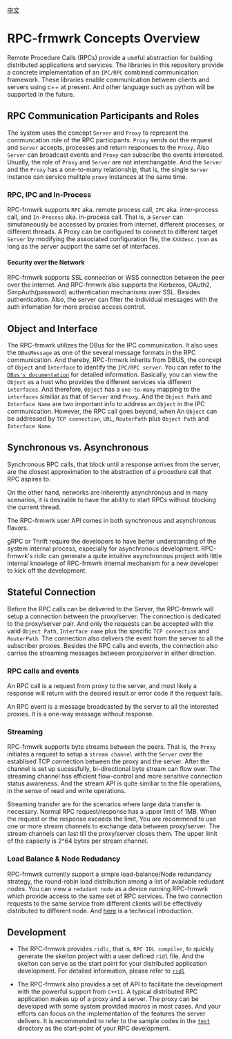 [中文](./Concept_cn.md)

# RPC-frmwrk Concepts Overview

Remote Procedure Calls (RPCs) provide a useful abstraction for building
distributed applications and services. The libraries in this repository
provide a concrete implementation of an `IPC/RPC` combined communication 
framework. These libraries enable communication between clients and servers
using c++ at present. And other language such as python will be supported
in the future.


## RPC Communication Participants and Roles


The system uses the concept `Server` and `Proxy` to represent the
communcation role of the RPC participants. `Proxy` sends out the request
and `Server` accepts, processes and return responses to the `Proxy`. Also
`Server` can broadcast events and `Proxy` can subscribe the events
interested. Usually, the role of `Proxy` and `Server` are not
interchangable. And the `Server` and the `Proxy` has a one-to-many
relationship, that is, the single `Server` instance can service mulitple
`proxy` instances at the same time.


### RPC, IPC and In-Process

RPC-frmwrk supports `RPC` aka. remote process call, `IPC` aka.
inter-process call, and `In-Process` aka. in-process call. That is, a
`Server` can simutaneously be accessed by proxies from internet,
different processes, or different threads. A Proxy can be configured to
connect to different target `Server` by modifying the associated
configuration file, the `XXXdesc.json` as long as the server support the
same set of interfaces.

#### Security over the Network

RPC-frmwrk supports SSL connection or WSS connection between the peer over
the internet. And RPC-frmwrk also supports the Kerberos, OAuth2, SimpAuth(password)
authentication mechanisms over SSL. Besides authentication. Also, the server can
filter the individual messages with the auth infomation for more precise
access control.

## Object and Interface

The RPC-frmwrk utilizes the DBus for the IPC communication. It also uses
the `DBusMessage` as one of the several message formats in the RPC
communication. And thereby, RPC-frmwrk inherits from DBUS, the concept of
`Object` and `Interface` to identify the `IPC/RPC server`.  You can refer
to the [`DBus's
documentation`](https://dbus.freedesktop.org/doc/dbus-specification.html#message-protocol-names-bus)
for detailed information.  Basically, you can view the `Object` as a host
who provides the different services via different `interfaces`. And
therefore, `Object` has a `one-to-many` mapping to the `interfaces`
similiar as that of `Server` and `Proxy`. And the `Object Path` and
`Interface Name` are two important info to address an `Object` in the IPC
communication.  However, the RPC call goes beyond, when An `Object` can be
addressed by `TCP connection`, `URL`, `RouterPath` plus `Object Path` and
`Interface Name`.


## Synchronous vs. Asynchronous
Synchronous RPC calls, that block until a response arrives from the server,
are the closest approximation to the abstraction of a procedure call that
RPC aspires to.

On the other hand, networks are inherently asynchronous and in many
scenarios, it is desirable to have the ability to start RPCs without
blocking the current thread.

The RPC-frmwrk user API comes in both synchronous and asynchronous flavors.

gRPC or Thrift require the developers to have better understanding
of the system internal process, especially for asynchronous development.
RPC-frmwrk's ridlc can generate a quite intuitive asynchronous project with
little internal knowlege of RPC-frmwrk internal mechanism for a new
developer to kick off the development.

## Stateful Connection

Before the RPC calls can be delivered to the Server, the RPC-frmwrk will
setup a connection between the proxy/server. The connection is dedicated to
the proxy/server pair. And only the requests can be accepted with the valid
`Object Path`, `Interface name` plus the specific `TCP connection` and
`RouterPath`. The connection also delivers the event from the server to all
the subscriber proxies. Besides the RPC calls and events, the connection
also carries the streaming messages between proxy/server in either
direction.


### RPC calls and events

An RPC call is a request from proxy to the server, and most likely a
response will return with the desired result or error code if the request
fails.

An RPC event is a message broadcasted by the server to all the interested
proxies. It is a one-way message without response.

### Streaming

RPC-frmwrk supports byte streams between the peers. That is, the `Proxy`
initiates a request to setup a `stream channel` with the `Server` over the
establised TCP connection between the proxy and the server. After the channel is
set up sucessfully, bi-directional byte stream can flow over. The streaming
channel has efficient flow-control and more sensitive connection status
awareness. And the stream API is quite similiar to the file operations, in the 
sense of read and write operations.


Streaming transfer are for the scenarios where large data transfer is
necessary. Normal RPC request/response has a upper limit of 1MB. When the
request or the response exceeds the limit, You are recommend to use one
or more stream channels to exchange data between proxy/server. The stream
channels can last till the proxy/server closes them. The upper limit of
the capacity is 2^64 bytes per stream channel.

### Load Balance & Node Redudancy
RPC-frmwrk currently support a simple load-balance/Node redundancy strategy,
the round-robin load distribution among a list of available redudant nodes.
You can view a `redudant node` as a device running RPC-frmwrk which provide 
access to the same set of RPC services. The two connection requests to the
same service from different clients will be effectively distributed to
different node. And [here](https://github.com/zhiming99/rpc-frmwrk/wiki/Introduction-of-Multihop-support#node-redundancyload-balance) is a technical introduction.

## Development
* The RPC-frmwrk provides `ridlc`, that is, `RPC IDL compiler`, to quickly
generate the skelton project with a user defined `ridl` file. And the skelton 
can serve as the start point for your distributed application development.
For detailed information, please refer to [`ridl`](./ridl)

* The RPC-frmwrk also provides a set of API to facilitate the development
with the powerful support from `C++11`. A typical distributed RPC
application makes up of a proxy and a server. The proxy can be developed
with some system provided macros in most cases. And your efforts can focus
on the implementation of the features the server delivers. It is
recommended to refer to the sample codes in the [`test`](./test)
directory as the start-point of your RPC development.


